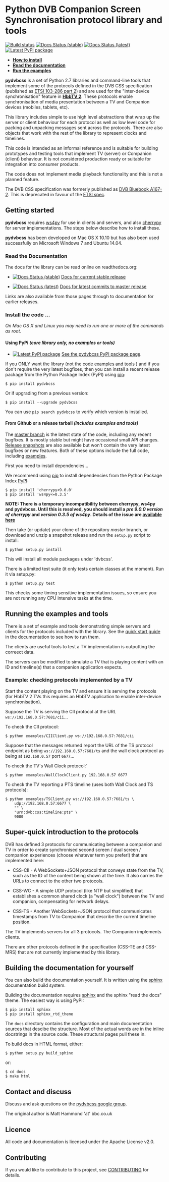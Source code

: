 # Python DVB Companion Screen Synchronisation protocol library and tools

[![Build status](https://travis-ci.org/bbc/pydvbcss.svg?branch=master)](https://travis-ci.org/bbc/pydvbcss)
[![Docs Status (stable)](https://readthedocs.org/projects/pydvbcss/badge/?version=stable)](http://pydvbcss.readthedocs.io/en/stable/?badge=stable)
[![Docs Status (latest)](https://readthedocs.org/projects/pydvbcss/badge/?version=latest)](http://pydvbcss.readthedocs.io/en/latest/?badge=latest)
[![Latest PyPI package](https://img.shields.io/pypi/v/pydvbcss.svg)](https://pypi.python.org/pypi/pydvbcss)

* **[How to install](#install-the-code)**
* **[Read the documentation](#read-the-documentation)**
* **[Run the examples](#run-the-examples)**

**pydvbcss** is a set of Python 2.7 libraries and command-line tools that implement some of the
protocols defined in the DVB CSS specification (published as [ETSI 103-286 part 2](http://www.etsi.org/standards-search?search=103+286&page=1&title=1&keywords=1&ed=1&sortby=1))
and are used for the "inter-device synchronisation" feature in **[HbbTV 2](http://hbbtv.org/resource-library/)**.
These protocols enable synchronisation of media presentation between a TV
and Companion devices (mobiles, tablets, etc).

This library includes simple to use high level abstractions that wrap up the
server or client behaviour for each protocol as well as low level code for
packing and unpacking messages sent across the protocols. There are also
objects that work with the rest of the library to represent clocks and timelines.

This code is intended as an informal reference and is suitable for building
prototypes and testing tools that implement TV (server) or Companion
(client) behaviour. It is not considered production ready or suitable for
integration into consumer products.

The code does not implement media playback functionality and this is not a planned
feature.

The DVB CSS specification was formerly published as [DVB Bluebook A167-2](https://www.dvb.org/search/results/keywords/A167). This is deprecated in favour of the [ETSI spec](http://www.etsi.org/standards-search?search=103+286&page=1&title=1&keywords=1&ed=1&sortby=1).

## Getting started

**pydvbcss** requires [ws4py](https://ws4py.readthedocs.io/en/latest/) for
use in clients and servers, and also [cherrypy](http://www.cherrypy.org)
for server implementations.  The steps below describe how to install these.

**pydvbcss** has been developed on Mac OS X 10.10 but has also been used
successfully on Microsoft Windows 7 and Ubuntu 14.04.



### Read the Documentation

The docs for the library can be read online on readthedocs.org:

   * [![Docs Status (stable)](https://readthedocs.org/projects/pydvbcss/badge/?version=stable)](http://pydvbcss.readthedocs.io/en/stable/?badge=stable) [Docs for current stable release](http://pydvbcss.readthedocs.io/en/stable/?badge=stable)
   
   * [![Docs Status (latest)](https://readthedocs.org/projects/pydvbcss/badge/?version=latest)](http://pydvbcss.readthedocs.io/en/latest/?badge=latest) [Docs for latest commits to master release](http://pydvbcss.readthedocs.io/en/latest/?badge=latest)

Links are also available from those pages through to documentation for earlier releases.



### Install the code ...

*On Mac OS X and Linux you may need to run one or more of the commands as root.*

#### Using PyPi _(core library only, no examples or tools)_

   * [![Latest PyPI package](https://img.shields.io/pypi/v/pydvbcss.svg)](https://pypi.python.org/pypi/pydvbcss) [See the pydvbcss PyPI package page](https://pypi.python.org/pypi/pydvbcss). 

If you ONLY want the library (not the [code examples and tools](#run-examples) ) and
if you don't require the very latest bugfixes, then you can install a recent
release package from the Python Package Index (PyPI) using
[pip](https://pip.pypa.io/en/latest/installing.html):

    $ pip install pydvbcss

Or if upgrading from a previous version:

    $ pip install --upgrade pydvbcss

You can use `pip search pydvbcss` to verify which version is installed.

#### From Github or a release tarball _(includes examples and tools)_

The [master branch](https://github.com/BBC/pydvbcss/tree/master) is the latest
state of the code, including any recent bugfixes. It is mostly stable but
might have occasional small API changes.
[Release snapshots](https://github.com/BBC/pydvbcss/releases) are also available
but won't contain the very latest bugfixes or new features.
Both of these options include the full code, including [examples](#run-examples).

First you need to install dependencies...

We recommend using [pip](https://pip.pypa.io/en/latest/installing.html) to install
dependencies from the Python Package Index [PyPI](https://pypi.python.org/pypi):

    $ pip install 'cherrypy<9.0.0'
    $ pip install 'ws4py<=0.3.5'

**NOTE: There is a temporary incompatibility between cherrypy, ws4py and
pydvbcss. Until this is resolved, you should install a *pre 9.0.0 version of
cherrypy* and *version 0.3.5 of ws4py*. Details of the issue are
[available here](https://github.com/bbc/pydvbcss/issues/13)**

Then take (or update) your clone of the repository *master* branch, or
download and unzip a snapshot release and run the `setup.py` script to
install:

    $ python setup.py install
    
This will install all module packages under 'dvbcss'.

There is a limited test suite (it only tests certain classes at the moment).
Run it via setup.py:

    $ python setup.py test

This checks some timing sensitive implementation issues, so ensure you are not
running any CPU intensive tasks at the time.



## Running the examples and tools

There is a set of example and tools demonstrating simple servers and clients for the
protocols included with the library. See the 
[quick start guide](https://BBC.github.io/pydvbcss/docs/latest/examples.html) 
in the documentation to see how to run them.

The clients are useful tools to test a TV implementation is outputting the correect data.

The servers can be modified to simulate a TV that is playing content with an ID
and timeline(s) that a companion application expects.

### Example: checking protocols implemented by a TV

Start the content playing on the TV and ensure it is serving the protocols (for HbbTV 2
TVs this requires an HbbTV application to enable inter-device synchronisation).

Suppose the TV is serving the CII protocol at the URL `ws://192.168.0.57:7681/cii`...

To check the CII protocol:

    $ python examples/CIIClient.py ws://192.168.0.57:7681/cii

Suppose that the messages returned report the URL of the TS protocol endpoint as being `ws://192.168.0.57:7681/ts` and the wall clock protocol as being at `192.168.0.57` port `6677`...

To check the TV's Wall Clock protocol:`

    $ python examples/WallClockClient.py 192.168.0.57 6677

To check the TV reporting a PTS timeline (uses both Wall Clock and TS protocols):

    $ python examples/TSClient.py ws://192.168.0.57:7681/ts \
        udp://192.168.0.57:6677 \
        "" \
        "urn:dvb:css:timeline:pts" \
        9000


## Super-quick introduction to the protocols

DVB has defined 3 protocols for communicating between a companion and TV in
order to create synchronised second screen / dual screen / companion
experiences (choose whatever term you prefer!) that are implemented here:

* CSS-CII - A WebSockets+JSON protocol that conveys state from the TV, such
  as the ID of the content being shown at the time. It also carries the URLs
  to connect to the other two protocols.

* CSS-WC - A simple UDP protocol (like NTP but simplified) that establishes
  a common shared clock (a "wall clock") between the TV and companion,
  compensating for network delays.

* CSS-TS - Another WebSockets+JSON protocol that communicates timestamps
  from TV to Companion that describe the current timeline position.

The TV implements servers for all 3 protocols. The Companion implements
clients.

There are other protocols defined in the specification (CSS-TE and CSS-MRS) that
are not currently implemented by this library.


## Building the documentation for yourself

You can also build the documentation yourself. It is written using the
[sphinx](http://www.sphinx-doc.org) documentation build system.

Building the documentation requires [sphinx](http://www.sphinx-doc.org) and
the sphinx "read the docs" theme. The easiest way is using PyPI:

    $ pip install sphinx
    $ pip install sphinx_rtd_theme

The `docs` directory contains the configuration and main documentation
sources that descibe the structure. Most of the actual words are in the
inline docstrings in the source code. These structural pages pull these in.

To build docs in HTML format, either:

    $ python setup.py build_sphinx

or:

    $ cd docs
    $ make html
    


## Contact and discuss

Discuss and ask questions on the [pydvbcss google group](<https://groups.google.com/forum/#!forum/pydvbcss>).

The original author is Matt Hammond 'at' bbc.co.uk



## Licence

All code and documentation is licensed under the Apache License v2.0.



## Contributing

If you would like to contribute to this project, see
[CONTRIBUTING](CONTRIBUTING.md) for details.

